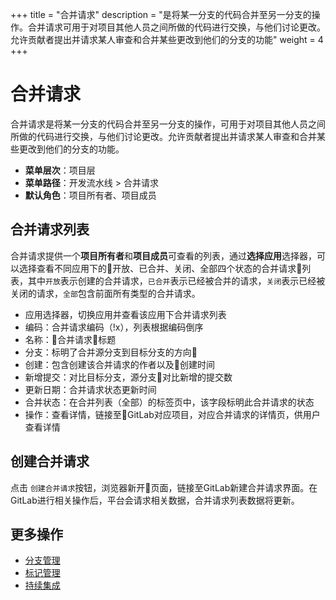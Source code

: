 +++
title = "合并请求"
description = "是将某一分支的代码合并至另一分支的操作。合并请求可用于对项目其他人员之间所做的代码进行交换，与他们讨论更改。允许贡献者提出并请求某人审查和合并某些更改到他们的分支的功能"
weight = 4
+++

# 合并请求

合并请求是将某一分支的代码合并至另一分支的操作，可用于对项目其他人员之间所做的代码进行交换，与他们讨论更改。允许贡献者提出并请求某人审查和合并某些更改到他们的分支的功能。

- **菜单层次**：项目层
- **菜单路径**：开发流水线 > 合并请求
- **默认角色**：项目所有者、项目成员

## 合并请求列表

合并请求提供一个**项目所有者**和**项目成员**可查看的列表，通过**选择应用**选择器，可以选择查看不同应用下的开放、已合并、关闭、全部四个状态的合并请求列表，其中`开放`表示创建的合并请求，`已合并`表示已经被合并的请求，`关闭`表示已经被关闭的请求，`全部`包含前面所有类型的合并请求。

- 应用选择器，切换应用并查看该应用下合并请求列表
- 编码：合并请求编码（!x），列表根据编码倒序
- 名称：合并请求标题
- 分支：标明了合并源分支到目标分支的方向
- 创建：包含创建该合并请求的作者以及创建时间
- 新增提交：对比目标分支，源分支对比新增的提交数
- 更新日期：合并请求状态更新时间
- 合并状态：在合并列表（全部）的标签页中，该字段标明此合并请求的状态
- 操作：查看详情，链接至GitLab对应项目，对应合并请求的详情页，供用户查看详情

## 创建合并请求

  点击 `创建合并请求`按钮，浏览器新开页面，链接至GitLab新建合并请求界面。在GitLab进行相关操作后，平台会请求相关数据，合并请求列表数据将更新。

## 更多操作
- [分支管理](../branch)
- [标记管理](../tag)
- [持续集成](../continuous-integration)